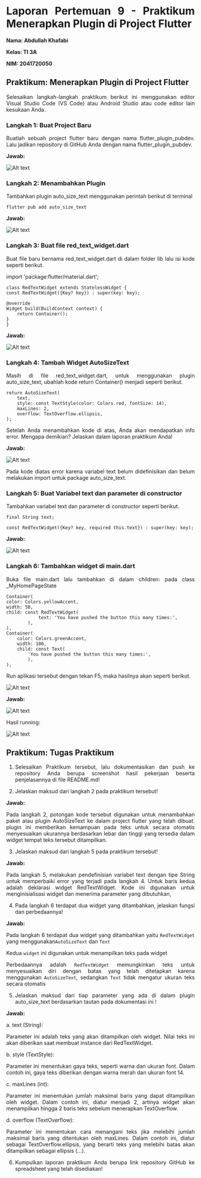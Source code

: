 <style>
    body {text-align: justify}
</style>

# <b>Laporan Pertemuan 9 - Praktikum Menerapkan Plugin di Project Flutter</b>
<b> Nama: Abdullah Khafabi

Kelas: TI 3A

NIM: 2041720050 </b>

## <b>Praktikum: Menerapkan Plugin di Project Flutter</b>

Selesaikan langkah-langkah praktikum berikut ini menggunakan editor Visual Studio Code (VS Code) atau Android Studio atau code editor lain kesukaan Anda.

### <b>Langkah 1: Buat Project Baru</b>

Buatlah sebuah project flutter baru dengan nama flutter_plugin_pubdev. Lalu jadikan repository di GitHub Anda dengan nama flutter_plugin_pubdev.

<b>Jawab:</b>

![Alt text](img/1.png)

### <b>Langkah 2: Menambahkan Plugin</b>

Tambahkan plugin auto_size_text menggunakan perintah berikut di terminal

    flutter pub add auto_size_text

<b>Jawab:</b>

![Alt text](img/2.png)

### <b>Langkah 3: Buat file red_text_widget.dart</b>

Buat file baru bernama red_text_widget.dart di dalam folder lib lalu isi kode seperti berikut.

import 'package:flutter/material.dart';

    class RedTextWidget extends StatelessWidget {
    const RedTextWidget({Key? key}) : super(key: key);

    @override
    Widget build(BuildContext context) {
        return Container();
    }
    }

<b>Jawab:</b>

![Alt text](img/3.png)

### <b>Langkah 4: Tambah Widget AutoSizeText</b>

Masih di file red_text_widget.dart, untuk menggunakan plugin auto_size_text, ubahlah kode return Container() menjadi seperti berikut.

    return AutoSizeText(
        text,
        style: const TextStyle(color: Colors.red, fontSize: 14),
        maxLines: 2,
        overflow: TextOverflow.ellipsis,
    );

Setelah Anda menambahkan kode di atas, Anda akan mendapatkan info error. Mengapa demikian? Jelaskan dalam laporan praktikum Anda!

<b>Jawab:</b>

![Alt text](img/4.png)

Pada kode diatas error karena variabel text belum didefinisikan dan belum melakukan import untuk package auto_size_text.

### <b>Langkah 5: Buat Variabel text dan parameter di constructor</b>

Tambahkan variabel text dan parameter di constructor seperti berikut.

    final String text;

    const RedTextWidget({Key? key, required this.text}) : super(key: key);

<b>Jawab:</b>

![Alt text](img/5.png)

### <b>Langkah 6: Tambahkan widget di main.dart</b>

Buka file main.dart lalu tambahkan di dalam children: pada class _MyHomePageState

    Container(
    color: Colors.yellowAccent,
    width: 50,
    child: const RedTextWidget(
                text: 'You have pushed the button this many times:',
            ),
    ),
    Container(
        color: Colors.greenAccent,
        width: 100,
        child: const Text(
            'You have pushed the button this many times:',
            ),
    ),

Run aplikasi tersebut dengan tekan F5, maka hasilnya akan seperti berikut.

![Alt text](img/0.png)

<b>Jawab:</b>

![Alt text](img/6.png)

Hasil running:

![Alt text](images/image-7.png)

## <b>Praktikum: Tugas Praktikum</b>

1. Selesaikan Praktikum tersebut, lalu dokumentasikan dan push ke repository Anda berupa screenshot hasil pekerjaan beserta penjelasannya di file README.md!

2. Jelaskan maksud dari langkah 2 pada praktikum tersebut!

<b>Jawab:</b>

Pada langkah 2, potongan kode tersebut digunakan untuk menambahkan paket atau plugin AutoSizeText ke dalam project flutter yang telah dibuat. plugin ini memberikan kemampuan pada teks untuk secara otomatis menyesuaikan ukurannya berdasarkan lebar dan tinggi yang tersedia dalam widget tempat teks tersebut ditampilkan.

3. Jelaskan maksud dari langkah 5 pada praktikum tersebut!

<b>Jawab:</b>

Pada langkah 5, melakukan pendefinisian variabel text dengan tipe String untuk memperbaiki error yang terjadi pada langkah 4. Untuk baris kedua adalah deklarasi widget RedTextWidget. Kode ini digunakan untuk menginisialisasi widget dan menerima parameter yang dibutuhkan,

4. Pada langkah 6 terdapat dua widget yang ditambahkan, jelaskan fungsi dan perbedaannya!

<b>Jawab:</b>

Pada langkah 6 terdapat dua widget yang ditambahkan yaitu `RedTextWidget` yang menggunakan`AutoSizeText` dan `Text`

Kedua `widget` ini digunakan untuk menampilkan teks pada widget

Perbedaannya adalah `RedTextWidget` memungkinkan teks untuk menyesuaikan diri dengan batas yang telah ditetapkan karena menggunakan `AutoSizeText`, sedangkan `Text` tidak mengatur ukuran teks secara otomatis

5. Jelaskan maksud dari tiap parameter yang ada di dalam plugin auto_size_text berdasarkan tautan pada dokumentasi ini !

<b>Jawab:</b>

a. text (String):

Parameter ini adalah teks yang akan ditampilkan oleh widget. Nilai teks ini akan diberikan saat membuat instance dari RedTextWidget.

b. style (TextStyle):

Parameter ini menentukan gaya teks, seperti warna dan ukuran font. Dalam contoh ini, gaya teks diberikan dengan warna merah dan ukuran font 14.

c. maxLines (int):

Parameter ini menentukan jumlah maksimal baris yang dapat ditampilkan oleh widget. Dalam contoh ini, diatur menjadi 2, artinya widget akan menampilkan hingga 2 baris teks sebelum menerapkan TextOverflow.

d. overflow (TextOverflow):

Parameter ini menentukan cara menangani teks jika melebihi jumlah maksimal baris yang ditentukan oleh maxLines. Dalam contoh ini, diatur sebagai TextOverflow.ellipsis, yang berarti teks yang melebihi batas akan ditampilkan sebagai ellipsis (...).

6. Kumpulkan laporan praktikum Anda berupa link repository GitHub ke spreadsheet yang telah disediakan!
